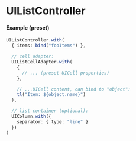 # UIListController
#### Example (preset)
```typescript
UIListController.with(
  { items: bind("fooItems") },

  // cell adapter:
  UIListCellAdapter.with(
    {
      // ... (preset UICell properties)
    },

    // ...UICell content, can bind to "object":
    tl("Item: ${object.name}")
  ),

  // list container (optional):
  UIColumn.with({
    separator: { type: "line" }
  })
)
```
